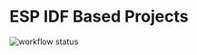 # ESP IDF Based Projects

![workflow status](https://github.com/ESP32-Work/IDF-Projects/actions/workflows/esp32.yml/badge.svg)